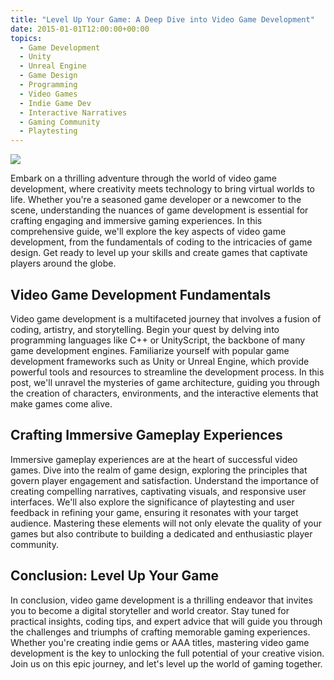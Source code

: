 ```yaml
---
title: "Level Up Your Game: A Deep Dive into Video Game Development"
date: 2015-01-01T12:00:00+00:00
topics:
  - Game Development
  - Unity
  - Unreal Engine
  - Game Design
  - Programming
  - Video Games
  - Indie Game Dev
  - Interactive Narratives
  - Gaming Community
  - Playtesting
---
```


![](/media/video-games-team-fortress-2-pyro-character-engineer-character-wallpaper.jpg)

Embark on a thrilling adventure through the world of video game development, where creativity meets technology to bring virtual worlds to life. Whether you're a seasoned game developer or a newcomer to the scene, understanding the nuances of game development is essential for crafting engaging and immersive gaming experiences. In this comprehensive guide, we'll explore the key aspects of video game development, from the fundamentals of coding to the intricacies of game design. Get ready to level up your skills and create games that captivate players around the globe.

<!--more-->

## Video Game Development Fundamentals

Video game development is a multifaceted journey that involves a fusion of coding, artistry, and storytelling. Begin your quest by delving into programming languages like C++ or UnityScript, the backbone of many game development engines. Familiarize yourself with popular game development frameworks such as Unity or Unreal Engine, which provide powerful tools and resources to streamline the development process. In this post, we'll unravel the mysteries of game architecture, guiding you through the creation of characters, environments, and the interactive elements that make games come alive.

## Crafting Immersive Gameplay Experiences

Immersive gameplay experiences are at the heart of successful video games. Dive into the realm of game design, exploring the principles that govern player engagement and satisfaction. Understand the importance of creating compelling narratives, captivating visuals, and responsive user interfaces. We'll also explore the significance of playtesting and user feedback in refining your game, ensuring it resonates with your target audience. Mastering these elements will not only elevate the quality of your games but also contribute to building a dedicated and enthusiastic player community.

## Conclusion: Level Up Your Game

In conclusion, video game development is a thrilling endeavor that invites you to become a digital storyteller and world creator. Stay tuned for practical insights, coding tips, and expert advice that will guide you through the challenges and triumphs of crafting memorable gaming experiences. Whether you're creating indie gems or AAA titles, mastering video game development is the key to unlocking the full potential of your creative vision. Join us on this epic journey, and let's level up the world of gaming together.
